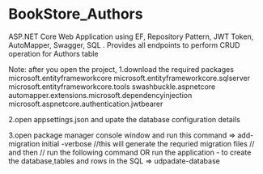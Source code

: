 # BookStore_Authors
ASP.NET Core Web Application using EF, Repository Pattern, JWT Token, AutoMapper, Swagger, SQL . 
Provides all endpoints to perform CRUD operation for Authors table

Note: after you open the project, 
 1.download the required packages
      microsoft.entityframeworkcore
      microsoft.entityframeworkcore.sqlserver
      microsoft.entityframeworkcore.tools
      swashbuckle.aspnetcore
      automapper.extensions.microsoft.dependencyinjection
      microsoft.aspnetcore.authentication.jwtbearer
      
  2.open appsettings.json and upate the database configuration details
  
  3.open package manager console window and run this command 
        => add-migration initial -verbose 
          //this will generate the requried migration files
          // and then
          // run the following command OR run the application  - to create the database,tables and rows in the SQL
        => udpadate-database

 



